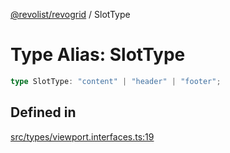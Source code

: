 [@revolist/revogrid](README.md) / SlotType

# Type Alias: SlotType

```ts
type SlotType: "content" | "header" | "footer";
```

## Defined in

[src/types/viewport.interfaces.ts:19](https://github.com/revolist/revogrid/blob/684eab34b16e993178d736466d35507eda9850cd/src/types/viewport.interfaces.ts#L19)
